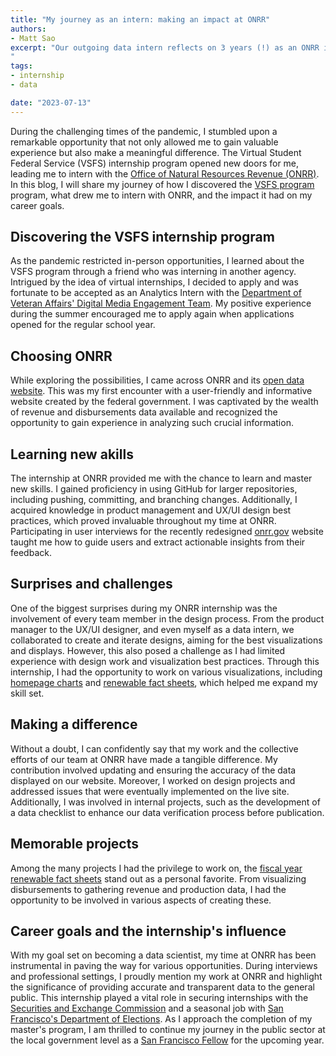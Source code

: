 ```yaml
---
title: "My journey as an intern: making an impact at ONRR"
authors:
- Matt Sao
excerpt: "Our outgoing data intern reflects on 3 years (!) as an ONRR intern and his growing public service career.
"
tags:
- internship
- data

date: "2023-07-13"
---
```


During the challenging times of the pandemic, I stumbled upon a remarkable opportunity that not only allowed me to gain valuable experience but also make a meaningful difference. The Virtual Student Federal Service (VSFS) internship program opened new doors for me, leading me to intern with the [Office of Natural Resources Revenue (ONRR)]( https://onrr.gov/). In this blog, I will share my journey of how I discovered the [VSFS program]( https://careers.state.gov/interns-fellows/virtual-student-federal-service/) program, what drew me to intern with ONRR, and the impact it had on my career goals.

## Discovering the VSFS internship program

As the pandemic restricted in-person opportunities, I learned about the VSFS program through a friend who was interning in another agency. Intrigued by the idea of virtual internships, I decided to apply and was fortunate to be accepted as an Analytics Intern with the [Department of Veteran Affairs' Digital Media Engagement Team]( https://digital.va.gov/). My positive experience during the summer encouraged me to apply again when applications opened for the regular school year.

## Choosing ONRR

While exploring the possibilities, I came across ONRR and its [open data website]( https://revenuedata.doi.gov/). This was my first encounter with a user-friendly and informative website created by the federal government. I was captivated by the wealth of revenue and disbursements data available and recognized the opportunity to gain experience in analyzing such crucial information.

## Learning new akills

The internship at ONRR provided me with the chance to learn and master new skills. I gained proficiency in using GitHub for larger repositories, including pushing, committing, and branching changes. Additionally, I acquired knowledge in product management and UX/UI design best practices, which proved invaluable throughout my time at ONRR. Participating in user interviews for the recently redesigned [onrr.gov]( https://onrr.gov/) website taught me how to guide users and extract actionable insights from their feedback.

## Surprises and challenges

One of the biggest surprises during my ONRR internship was the involvement of every team member in the design process. From the product manager to the UX/UI designer, and even myself as a data intern, we collaborated to create and iterate designs, aiming for the best visualizations and displays. However, this also posed a challenge as I had limited experience with design work and visualization best practices. Through this internship, I had the opportunity to work on various visualizations, including [homepage charts]( https://revenuedata.doi.gov/) and [renewable fact sheets]( https://revenuedata.doi.gov/?tab=tab-fact-sheets), which helped me expand my skill set.

## Making a difference

Without a doubt, I can confidently say that my work and the collective efforts of our team at ONRR have made a tangible difference. My contribution involved updating and ensuring the accuracy of the data displayed on our website. Moreover, I worked on design projects and addressed issues that were eventually implemented on the live site. Additionally, I was involved in internal projects, such as the development of a data checklist to enhance our data verification process before publication.

## Memorable projects

Among the many projects I had the privilege to work on, the [fiscal year renewable fact sheets]( https://revenuedata.doi.gov/?tab=tab-fact-sheets) stand out as a personal favorite. From visualizing disbursements to gathering revenue and production data, I had the opportunity to be involved in various aspects of creating these.

## Career goals and the internship's influence

With my goal set on becoming a data scientist, my time at ONRR has been instrumental in paving the way for various opportunities. During interviews and professional settings, I proudly mention my work at ONRR and highlight the significance of providing accurate and transparent data to the general public. This internship played a vital role in securing internships with the [Securities and Exchange Commission]( https://www.sec.gov/) and a seasonal job with [San Francisco's Department of Elections]( https://sf.gov/departments/department-elections). As I approach the completion of my master's program, I am thrilled to continue my journey in the public sector at the local government level as a [San Francisco Fellow](https://sfdhr.org/sffellows) for the upcoming year.
